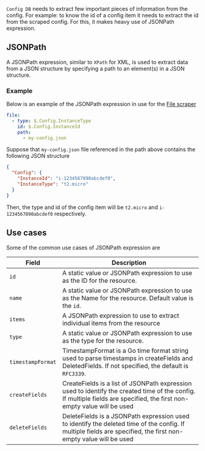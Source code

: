 `Config DB` needs to extract few important pieces of information from the config. For example: to know the id of a config item it needs to extract the id from the scraped config. For this, it makes heavy use of JSONPath expression.

## JSONPath

A JSONPath expression, similar to `XPath` for XML, is used to extract data from a JSON structure by specifying a path to an element(s) in a JSON structure.

### Example

Below is an example of the JSONPath expression in use for the [File scraper](../scrapers/file.md)

```yaml
file:
  - type: $.Config.InstanceType
    id: $.Config.InstanceId
    path:
      - my-config.json
```

Suppose that `my-config.json` file referenced in the path above contains the following JSON structure

```json
{
  "Config": {
    "InstanceId": "i-1234567890abcdef0",
    "InstanceType": "t2.micro"
  }
}
```

Then, the type and id of the config item will be `t2.micro` and `i-1234567890abcdef0` respectively.

## Use cases

Some of the common use cases of JSONPath expression are

| Field             | Description                                                                                                                                                             |
| ----------------- | ----------------------------------------------------------------------------------------------------------------------------------------------------------------------- |
| `id`              | A static value or JSONPath expression to use as the ID for the resource.                                                                                                |
| `name`            | A static value or JSONPath expression to use as the Name for the resource. Default value is the `id`.                                                                   |
| `items`           | A JSONPath expression to use to extract individual items from the resource                                                                                              |
| `type`            | A static value or JSONPath expression to use as the type for the resource.                                                                                              |
| `timestampFormat` | TimestampFormat is a Go time format string used to parse timestamps in createFields and DeletedFields. If not specified, the default is `RFC3339`.                      |
| `createFields`    | CreateFields is a list of JSONPath expression used to identify the created time of the config. If multiple fields are specified, the first non-empty value will be used |
| `deleteFields`    | DeleteFields is a JSONPath expression used to identify the deleted time of the config. If multiple fields are specified, the first non-empty value will be used         |
